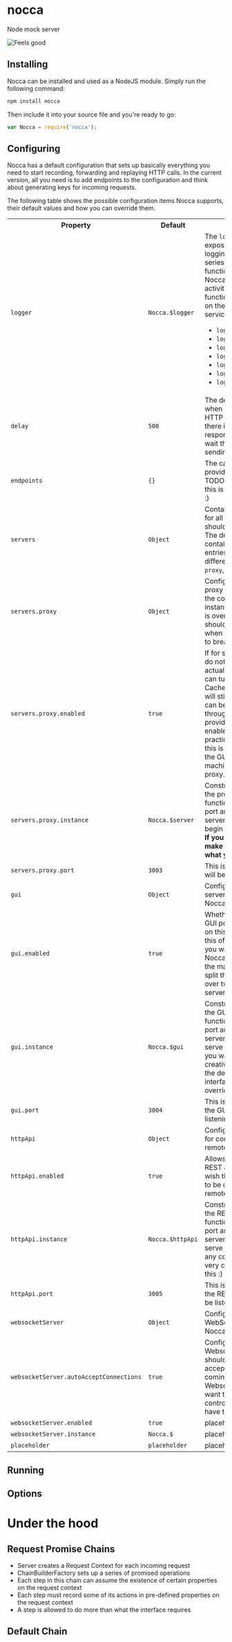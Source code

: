 # nocca
Node mock server

![Feels good](http://i1.kym-cdn.com/photos/images/newsfeed/000/591/928/94f.png "Feels good")

## Installing

Nocca can be installed and used as a NodeJS module. Simply run the following command:

```bash
npm install nocca
```

Then include it into your source file and you're ready to go:

```javascript
var Nocca = require('nocca');
```

## Configuring

Nocca has a default configuration that sets up basically everything you need to start recording, forwarding and replaying HTTP
calls. In the current version, all you need is to add endpoints to the configuration and think about generating keys for
 incoming requests.

The following table shows the possible configuration items Nocca supports, their default values and how you can override them.

<!-- TODO: Do we want to use anything like Bootstrap or other CSS-stuff for styling this document? -->
<table class="table table-properties">
  <tr class="header-row">
    <th>Property</th>
    <th>Default</th>
    <th>Description</th>
  </tr>
  <tr class="property-row">
    <td class="property-cell"><code>logger</code></td>
    <td class="default-value-cell"><code>Nocca.$logger</code></td>
    <td class="description-cell">
      The <code>logger</code> service exposes a top-level logging function and series of log-level functions on which Nocca reports its activities. These functions
      are expected on the configured <code>logger</code> service:
      <ul>
        <li><code>logger(...)</code></li>
        <li><code>logger.debug(...)</code></li>
        <li><code>logger.disabled(...)</code></li>
        <li><code>logger.error(...)</code></li>
        <li><code>logger.info(...)</code></li>
        <li><code>logger.success(...)</code></li>
        <li><code>logger.warning(...)</code></li>
      </ul>
    </td>
  </tr>
  <tr class="property-row">
    <td class="property-cell"><code>delay</code></td>
    <td class="default-value-cell"><code>500</code></td>
    <td class="description-cell">
      The default delay used when responding to HTTP requests. Even if there is a recorded response, Nocca will wait this long before sending the response.
    </td>
  </tr>
  <tr class="property-row">
    <td class="property-cell"><code>endpoints</code></td>
    <td class="default-value-cell"><code>{}</code></td>
    <td class="description-cell">
      The cache endpoints provided by Nocca. TODO: elaborate, since this is the heart of Nocca :)
    </td>
  </tr>
  <tr class="property-row">
    <td class="property-cell"><code>servers</code></td>
    <td class="default-value-cell"><code>Object</code></td>
    <td class="description-cell">
      Contains configurations for all ports Nocca should open on startup. The defaul configuration contains three sub-entries, describing
      the different ports opened: <code>proxy</code>, <code>gui</code> and <code>httpApi</code>.
    </td>
  </tr>
  <tr class="property-row">
    <td class="property-cell"><code>servers.proxy</code></td>
    <td class="default-value-cell"><code>Object</code></td>
    <td class="description-cell">
      Configures the default proxy instance. Although the constructor function instantiating this server is overridable, you should take
      great care when doing so. Try not to break it ;)
    </td>
  </tr>
  <tr class="property-row">
    <td class="property-cell"><code>servers.proxy.enabled</code></td>
    <td class="default-value-cell"><code>true</code></td>
    <td class="description-cell">
      If for some reason you do not want to open the actual proxy port, you can turn it off here. Caches and scenarios will still be loaded
      and can be accessed through the GUI and API, provided they are enabled. Another practical reason to do this is if you want to host the
      GUI on a different machine from the actual proxy.
    </td>
  </tr>
  <tr class="property-row">
    <td class="property-cell"><code>servers.proxy.instance</code></td>
    <td class="default-value-cell"><code>Nocca.$server</code></td>
    <td class="description-cell">
      Constructor function for the proxy server. This function should open the port and initialize the server component to begin receiving
      requests. <strong>If you override this, make sure you know what you are doing.</strong>
    </td>
  </tr>
  <tr class="property-row">
    <td class="property-cell"><code>servers.proxy.port</code></td>
    <td class="default-value-cell"><code>3003</code></td>
    <td class="description-cell">
      This is the port the proxy will be listening to.
    </td>
  </tr>
  <tr class="property-row">
    <td class="property-cell"><code>gui</code></td>
    <td class="default-value-cell"><code>Object</code></td>
    <td class="description-cell">
      Configures an HTTP server to serve the Nocca user interface.
    </td>
  <tr class="property-row">
    <td class="property-cell"><code>gui.enabled</code></td>
    <td class="default-value-cell"><code>true</code></td>
    <td class="description-cell">
      Whether you want the GUI port to be enabled on this instance. Turning this off might be useful if you want to push Nocca's performance to the max, or you want to split the
      proxy and gui over two different servers.
    </td>
  <tr class="property-row">
    <td class="property-cell"><code>gui.instance</code></td>
    <td class="default-value-cell"><code>Nocca.$gui</code></td>
    <td class="description-cell">
      Constructor function for the GUI server. This function should open the port and initialize the server component to serve the GUI to user. If you want to be brave and creative
      and expand on the default user interface, you can override this function.
    </td>
  <tr class="property-row">
    <td class="property-cell"><code>gui.port</code></td>
    <td class="default-value-cell"><code>3004</code></td>
    <td class="description-cell">
      This is the port where the GUI server will be listening to.
    </td>
  <tr class="property-row">
    <td class="property-cell"><code>httpApi</code></td>
    <td class="default-value-cell"><code>Object</code></td>
    <td class="description-cell">
      Configures the REST API for controlling Nocca remotely.
    </td>
  </tr>
  <tr class="property-row">
    <td class="property-cell"><code>httpApi.enabled</code></td>
    <td class="default-value-cell"><code>true</code></td>
    <td class="description-cell">
      Allows you to disable the REST api if you do not wish the Nocca instance to be controlled remotely.
    </td>
  </tr>
  <tr class="property-row">
    <td class="property-cell"><code>httpApi.instance</code></td>
    <td class="default-value-cell"><code>Nocca.$httpApi</code></td>
    <td class="description-cell">
      Constructor function for the REST api server. This function should open the port and initialize the server component to serve the REST api to any consumers. Be very very careful
      overriding this :)
    </td>
  </tr>
  <tr class="property-row">
    <td class="property-cell"><code>httpApi.port</code></td>
    <td class="default-value-cell"><code>3005</code></td>
    <td class="description-cell">
      This is the port where the REST api server will be listening to.
    </td>
  </tr>
  <tr class="property-row">
    <td class="property-cell"><code>websocketServer</code></td>
    <td class="default-value-cell"><code>Object</code></td>
    <td class="description-cell">
      Configures the WebSocket for receiving Nocca push updates.
    </td>
  </tr>
  <tr class="property-row">
    <td class="property-cell"><code>websocketServer.autoAcceptConnections</code></td>
    <td class="default-value-cell"><code>true</code></td>
    <td class="description-cell">
      Configures whether the Websocket library should automatically accept all requests coming in on the Websocket port. If you want to add access control to this port, you'll have
      to set this to <code>false</code>
    </td>
  </tr>
  <tr class="property-row">
    <td class="property-cell"><code>websocketServer.enabled</code></td>
    <td class="default-value-cell"><code>true</code></td>
    <td class="description-cell">
      placeholder
    </td>
  </tr>
  <tr class="property-row">
    <td class="property-cell"><code>websocketServer.instance</code></td>
    <td class="default-value-cell"><code>Nocca.$</code></td>
    <td class="description-cell">
      placeholder
    </td>
  </tr>
  <tr class="property-row">
    <td class="property-cell"><code>placeholder</code></td>
    <td class="default-value-cell"><code>placeholder</code></td>
    <td class="description-cell">
      placeholder
    </td>
  </tr>
</table>

## Running

## Options

# Under the hood

## Request Promise Chains

* Server creates a Request Context for each incoming request
* ChainBuilderFactory sets up a series of promised operations
* Each step in this chain can assume the existence of certain properties on the request context
* Each step must record some of its actions in pre-defined properties on the request context
* A step is allowed to do more than what the interface requires

## Default Chain



</style>